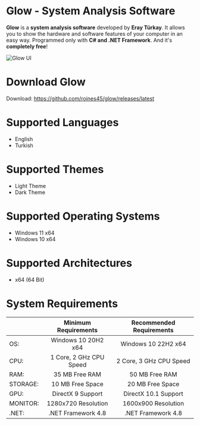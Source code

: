 # Glow - System Analysis Software

**Glow** is a **system analysis software** developed by **Eray Türkay**. It allows you to show the hardware and software features of your computer in an easy way. Programmed only with **C# and .NET Framework**. And it's **completely free**!

![Glow UI](https://roines45.github.io/assets/images/glow_images/glow_ui_en.png)

# Download Glow

Download: https://github.com/roines45/glow/releases/latest

# Supported Languages

- English
- Turkish

# Supported Themes

- Light Theme
- Dark Theme

# Supported Operating Systems

- Windows 11 x64
- Windows 10 x64

# Supported Architectures

- x64 (64 Bit)

# System Requirements

|  | Minimum Requirements | Recommended Requirements |
|--|:--:|:--:|
| OS: | Windows 10 20H2 x64 | Windows 10 22H2 x64 |
| CPU: | 1 Core, 2 GHz CPU Speed | 2 Core, 3 GHz CPU Speed |
| RAM: | 35 MB Free RAM | 50 MB Free RAM |
| STORAGE: | 10 MB Free Space | 20 MB Free Space |
| GPU: | DirectX 9 Support | DirectX 10.1 Support |
| MONITOR: | 1280x720 Resolution | 1600x900 Resolution |
| .NET: | .NET Framework 4.8 | .NET Framework 4.8 |
